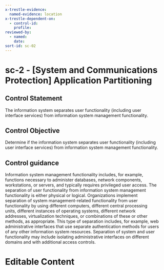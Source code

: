 ```yaml
---
x-trestle-evidence:
  named-evidence: location
x-trestle-dependent-on:
  - control-id:
    profile:
reviewed-by:
  - named:
    date:
sort-id: sc-02
---
```


# sc-2 - \[System and Communications Protection\] Application Partitioning

## Control Statement

The information system separates user functionality (including user interface services) from information system management functionality.

## Control Objective

Determine if the information system separates user functionality (including user interface services) from information system management functionality.

## Control guidance

Information system management functionality includes, for example, functions necessary to administer databases, network components, workstations, or servers, and typically requires privileged user access. The separation of user functionality from information system management functionality is either physical or logical. Organizations implement separation of system management-related functionality from user functionality by using different computers, different central processing units, different instances of operating systems, different network addresses, virtualization techniques, or combinations of these or other methods, as appropriate. This type of separation includes, for example, web administrative interfaces that use separate authentication methods for users of any other information system resources. Separation of system and user functionality may include isolating administrative interfaces on different domains and with additional access controls.

# Editable Content

<!-- Make additions and edits below -->
<!-- The above represents the contents of the control as received by the profile, prior to additions. -->
<!-- If the profile makes additions to the control, they will appear below. -->
<!-- The above markdown may not be edited but you may edit the content below, and/or introduce new additions to be made by the profile. -->
<!-- If there is a yaml header at the top, parameter values may be edited. Use --set-parameters to incorporate the changes during assembly. -->
<!-- The content here will then replace what is in the profile for this control, after running profile-assemble. -->
<!-- The current profile has no added parts for this control, but you may add new ones here. -->
<!-- Each addition must have a heading of the form ## Control my_addition_name -->
<!-- See https://ibm.github.io/compliance-trestle/tutorials/ssp_profile_catalog_authoring/ssp_profile_catalog_authoring for guidance. -->
